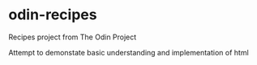 # odin-recipes
Recipes project from The Odin Project

Attempt to demonstate basic understanding and implementation of html